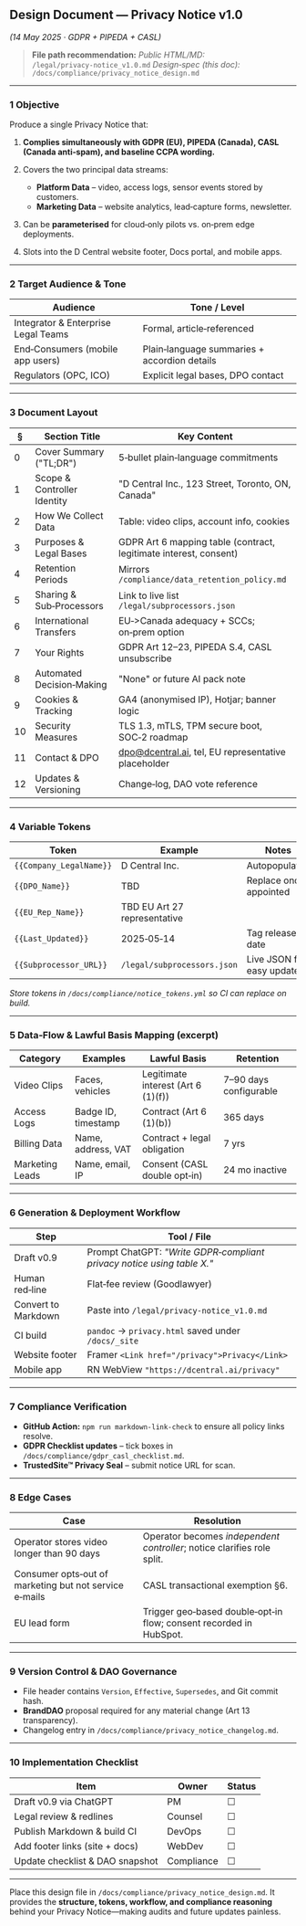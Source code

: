 ## Design Document — Privacy Notice v1.0

*(14 May 2025 · GDPR + PIPEDA + CASL)*

> **File path recommendation:**
> *Public HTML/MD:* `/legal/privacy‑notice_v1.0.md`
> *Design‑spec (this doc):* `/docs/compliance/privacy_notice_design.md`

---

### 1 Objective

Produce a single Privacy Notice that:

1. **Complies simultaneously with GDPR (EU), PIPEDA (Canada), CASL (Canada anti‑spam), and baseline CCPA wording.**
2. Covers the two principal data streams:

   * **Platform Data** – video, access logs, sensor events stored by customers.
   * **Marketing Data** – website analytics, lead‑capture forms, newsletter.
3. Can be **parameterised** for cloud‑only pilots vs. on‑prem edge deployments.
4. Slots into the D Central website footer, Docs portal, and mobile apps.

---

### 2 Target Audience & Tone

| Audience                            | Tone / Level                                 |
| ----------------------------------- | -------------------------------------------- |
| Integrator & Enterprise Legal Teams | Formal, article‑referenced                   |
| End‑Consumers (mobile app users)    | Plain‑language summaries + accordion details |
| Regulators (OPC, ICO)               | Explicit legal bases, DPO contact            |

---

### 3 Document Layout

| §  | Section Title               | Key Content                                                                   |
| -- | --------------------------- | ----------------------------------------------------------------------------- |
| 0  | Cover Summary ("TL;DR")     | 5‑bullet plain‑language commitments                                           |
| 1  | Scope & Controller Identity | "D Central Inc., 123 Street, Toronto, ON, Canada"                             |
| 2  | How We Collect Data         | Table: video clips, account info, cookies                                     |
| 3  | Purposes & Legal Bases      | GDPR Art 6 mapping table (contract, legitimate interest, consent)             |
| 4  | Retention Periods           | Mirrors `/compliance/data_retention_policy.md`                                |
| 5  | Sharing & Sub‑Processors    | Link to live list `/legal/subprocessors.json`                                 |
| 6  | International Transfers     | EU‑>Canada adequacy + SCCs; on‑prem option                                    |
| 7  | Your Rights                 | GDPR Art 12–23, PIPEDA S.4, CASL unsubscribe                                  |
| 8  | Automated Decision‑Making   | "None" or future AI pack note                                                 |
| 9  | Cookies & Tracking          | GA4 (anonymised IP), Hotjar; banner logic                                     |
| 10 | Security Measures           | TLS 1.3, mTLS, TPM secure boot, SOC‑2 roadmap                                 |
| 11 | Contact & DPO               | [dpo@dcentral.ai](mailto:dpo@dcentral.ai), tel, EU representative placeholder |
| 12 | Updates & Versioning        | Change‑log, DAO vote reference                                                |

---

### 4 Variable Tokens

| Token                   | Example                      | Notes                      |
| ----------------------- | ---------------------------- | -------------------------- |
| `{{Company_LegalName}}` | D Central Inc.               | Autopopulated              |
| `{{DPO_Name}}`          | TBD                          | Replace once appointed     |
| `{{EU_Rep_Name}}`       | TBD EU Art 27 representative |                            |
| `{{Last_Updated}}`      | 2025‑05‑14                   | Tag release date           |
| `{{Subprocessor_URL}}`  | `/legal/subprocessors.json`  | Live JSON for easy updates |

*Store tokens in `/docs/compliance/notice_tokens.yml` so CI can replace on build.*

---

### 5 Data‑Flow & Lawful Basis Mapping (excerpt)

| Category        | Examples            | Lawful Basis                       | Retention              |
| --------------- | ------------------- | ---------------------------------- | ---------------------- |
| Video Clips     | Faces, vehicles     | Legitimate interest (Art 6 (1)(f)) | 7–90 days configurable |
| Access Logs     | Badge ID, timestamp | Contract (Art 6 (1)(b))            | 365 days               |
| Billing Data    | Name, address, VAT  | Contract + legal obligation        | 7 yrs                  |
| Marketing Leads | Name, email, IP     | Consent (CASL double opt‑in)       | 24 mo inactive         |

---

### 6 Generation & Deployment Workflow

| Step                | Tool / File                                                            |
| ------------------- | ---------------------------------------------------------------------- |
| Draft v0.9          | Prompt ChatGPT: *"Write GDPR‑compliant privacy notice using table X."* |
| Human red‑line      | Flat‑fee review (Goodlawyer)                                           |
| Convert to Markdown | Paste into `/legal/privacy‑notice_v1.0.md`                             |
| CI build            | `pandoc` → `privacy.html` saved under `/docs/_site`                    |
| Website footer      | Framer `<Link href="/privacy">Privacy</Link>`                          |
| Mobile app          | RN WebView `"https://dcentral.ai/privacy"`                             |

---

### 7 Compliance Verification

* **GitHub Action:** `npm run markdown-link-check` to ensure all policy links resolve.
* **GDPR Checklist updates** – tick boxes in `/docs/compliance/gdpr_casl_checklist.md`.
* **TrustedSite™ Privacy Seal** – submit notice URL for scan.

---

### 8 Edge Cases

| Case                                                   | Resolution                                                              |
| ------------------------------------------------------ | ----------------------------------------------------------------------- |
| Operator stores video longer than 90 days              | Operator becomes *independent controller*; notice clarifies role split. |
| Consumer opts‑out of marketing but not service e‑mails | CASL transactional exemption §6.                                        |
| EU lead form                                           | Trigger geo‑based double‑opt‑in flow; consent recorded in HubSpot.      |

---

### 9 Version Control & DAO Governance

* File header contains `Version`, `Effective`, `Supersedes`, and Git commit hash.
* **BrandDAO** proposal required for any material change (Art 13 transparency).
* Changelog entry in `/docs/compliance/privacy_notice_changelog.md`.

---

### 10 Implementation Checklist

| Item                            | Owner      | Status |
| ------------------------------- | ---------- | ------ |
| Draft v0.9 via ChatGPT          | PM         | ☐      |
| Legal review & redlines         | Counsel    | ☐      |
| Publish Markdown & build CI     | DevOps     | ☐      |
| Add footer links (site + docs)  | WebDev     | ☐      |
| Update checklist & DAO snapshot | Compliance | ☐      |

---

Place this design file in `/docs/compliance/privacy_notice_design.md`.
It provides the **structure, tokens, workflow, and compliance reasoning** behind your Privacy Notice—making audits and future updates painless.